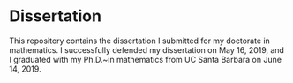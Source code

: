 # Dissertation

This repository contains the dissertation I submitted for my
doctorate in mathematics.
I successfully defended my dissertation on May 16, 2019,
and I graduated with my Ph.D.~in mathematics from UC Santa Barbara
on June 14, 2019.
